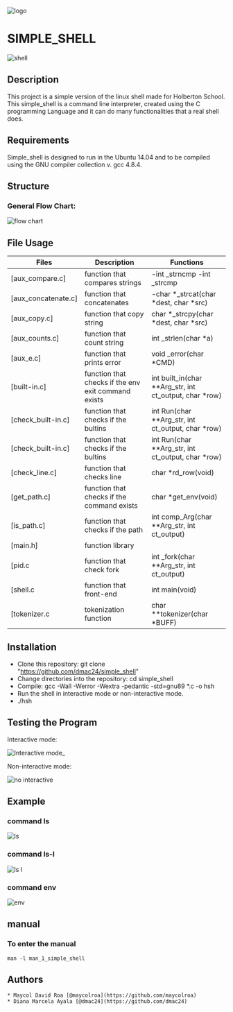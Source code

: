 
![logo](https://user-images.githubusercontent.com/85509333/145334215-1a18b1d0-b75b-4b6b-8b01-dd06dd86d314.jpg)

# SIMPLE_SHELL

![shell](https://user-images.githubusercontent.com/85509333/145334324-6b89fa02-7518-4a52-a15e-546c7b3e0611.jpeg)

## Description
This project is a simple version of the linux shell made for Holberton School. This simple_shell is a command line interpreter, created using the C programming Language and it can do many functionalities that a real shell does.

## Requirements

Simple_shell is designed to run in the Ubuntu 14.04 and to be compiled using the GNU compiler collection v. gcc 4.8.4.

## Structure

### General Flow Chart:

![flow chart](https://user-images.githubusercontent.com/85509333/145333825-159e5e24-3a86-4a9b-a482-82b9d5051aed.png)



## File Usage

Files|Description|Functions
--|--|--
[aux_compare.c] | function that compares strings | -int _strncmp -int _strcmp
[aux_concatenate.c] |function that concatenates | -char *_strcat(char *dest, char *src)
[aux_copy.c] | function that copy string | char *_strcpy(char *dest, char *src)
[aux_counts.c] | function that count string | int _strlen(char *a)
[aux_e.c] | function that prints error | void _error(char *CMD)
[built-in.c] | function that checks if the env exit command exists | int built_in(char **Arg_str, int ct_output, char *row)
[check_built-in.c] | function that checks if the bultins | int Run(char **Arg_str, int ct_output, char *row)
[check_built-in.c] | function that checks if the bultins | int Run(char **Arg_str, int ct_output, char *row)
[check_line.c] | function that checks line | char *rd_row(void)
[get_path.c] | function that checks if the command exists | char *get_env(void)
[is_path.c] | function that checks if the path | int comp_Arg(char **Arg_str, int ct_output)
[main.h] | function library | 
[pid.c | function that check fork | int _fork(char **Arg_str, int ct_output)
[shell.c | function that front-end | int main(void)
[tokenizer.c | tokenization function | char **tokenizer(char *BUFF)


## Installation

* Clone this repository: git clone "https://github.com/dmac24/simple_shell"
* Change directories into the repository: cd simple_shell
* Compile: gcc -Wall -Werror -Wextra -pedantic -std=gnu89 *.c -o hsh
* Run the shell in interactive mode or non-interactive mode.
* ./hsh

## Testing the Program

Interactive mode:


![Interactive mode_](https://user-images.githubusercontent.com/85509333/145378389-cbfaa40a-89df-4d08-9cc3-1c4b1fa8dfc5.png)

Non-interactive mode:

![no interactive](https://user-images.githubusercontent.com/85509333/145379653-97016dd6-aed9-44c4-817a-d73c723f33e5.png)

## Example

### command ls 

![ls](https://user-images.githubusercontent.com/85509333/145380349-684a106c-0cc0-42d9-aec7-f06098978f91.png)

### command ls-l

![ls  l](https://user-images.githubusercontent.com/85509333/145380880-f2c2916b-2c69-4324-a7e2-5214c4d4efa3.png)

### command env

![env](https://user-images.githubusercontent.com/85509333/145381243-cc04ac72-c7b1-4218-9750-9ff7300b9c96.png)

## manual 

### To enter the manual 
```
man -l man_1_simple_shell
```

## Authors
```
* Maycol David Roa [@maycolroa](https://github.com/maycolroa)
* Diana Marcela Ayala [@dmac24](https://github.com/dmac24)
```
